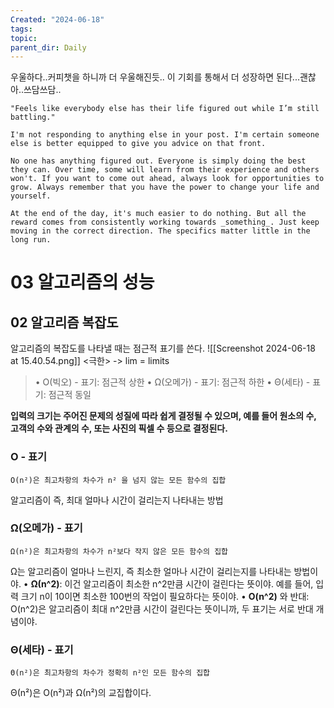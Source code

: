 ```yaml
---
Created: "2024-06-18"
tags: 
topic: 
parent_dir: Daily
---
```

우울하다..커피챗을 하니까 더 우울해진듯..
이 기회를 통해서 더 성장하면 된다...괜찮아..쓰담쓰담..

```
"Feels like everybody else has their life figured out while I’m still battling."

I'm not responding to anything else in your post. I'm certain someone else is better equipped to give you advice on that front.

No one has anything figured out. Everyone is simply doing the best they can. Over time, some will learn from their experience and others won't. If you want to come out ahead, always look for opportunities to grow. Always remember that you have the power to change your life and yourself.

At the end of the day, it's much easier to do nothing. But all the reward comes from consistently working towards _something_. Just keep moving in the correct direction. The specifics matter little in the long run.
```
# 03 알고리즘의 성능
## 02 알고리즘 복잡도
알고리즘의 복잡도를 나타낼 때는 점근적 표기를 쓴다. 
![[Screenshot 2024-06-18 at 15.40.54.png]]
<극한> -> lim = limits

> • O(빅오) - 표기: 점근적 상한
> • Ω(오메가) - 표기: 점근적 하한
> • Θ(세타) - 표기: 점근적 동일

**입력의 크기는 주어진 문제의 성질에 따라 쉽게 결정될 수 있으며, 예를 들어 원소의 수, 고객의 수와 관계의 수, 또는 사진의 픽셀 수 등으로 결정된다.**
### O - 표기
`O(n²)은 최고차항의 차수가 n² 을 넘지 않는 모든 함수의 집합`

알고리즘이 즉, 최대 얼마나 시간이 걸리는지 나타내는 방법
### Ω(오메가) - 표기
`Ω(n²)은 최고차항의 차수가 n²보다 작지 않은 모든 함수의 집합`

Ω는 알고리즘이 얼마나 느린지, 즉 최소한 얼마나 시간이 걸리는지를 나타내는 방법이야.
• **Ω(n^2)**: 이건 알고리즘이 최소한 n^2만큼 시간이 걸린다는 뜻이야. 예를 들어, 입력 크기 n이 10이면 최소한 100번의 작업이 필요하다는 뜻이야.
• **O(n^2)** 와 반대: O(n^2)은 알고리즘이 최대 n^2만큼 시간이 걸린다는 뜻이니까, 두 표기는 서로 반대 개념이야.
### Θ(세타) - 표기
`Θ(n²)은 최고차항의 차수가 정확히 n²인 모든 함수의 집합`

Θ(n²)은 O(n²)과 Ω(n²)의 교집합이다. 
